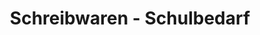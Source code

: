 ---
title: "Schreibwaren - Schulbedarf"
url: /koeln/schreibwaren-schulbedarf/
shop: Schreibwaren
---